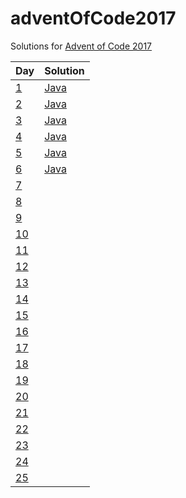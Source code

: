 # adventOfCode2017
Solutions for [Advent of Code 2017](adventofcode.com)

| Day        | Solution      |
| ---------------- | ------------- |
| [1](http://adventofcode.com/2017/day/1) | [Java](https://github.com/oknowles/adventOfCode2017/blob/master/src/main/java/com/oliver/adventofcode/Day1.java) |
| [2](http://adventofcode.com/2017/day/2) | [Java](https://github.com/oknowles/adventOfCode2017/blob/master/src/main/java/com/oliver/adventofcode/Day2.java) |
| [3](http://adventofcode.com/2017/day/3) | [Java](https://github.com/oknowles/adventOfCode2017/blob/master/src/main/java/com/oliver/adventofcode/Day3.java) |
| [4](http://adventofcode.com/2017/day/4) | [Java](https://github.com/oknowles/adventOfCode2017/blob/master/src/main/java/com/oliver/adventofcode/Day4.java) |
| [5](http://adventofcode.com/2017/day/5) | [Java](https://github.com/oknowles/adventOfCode2017/blob/master/src/main/java/com/oliver/adventofcode/Day5.java) |
| [6](http://adventofcode.com/2017/day/6) | [Java](https://github.com/oknowles/adventOfCode2017/blob/master/src/main/java/com/oliver/adventofcode/Day6.java) |
| [7](http://adventofcode.com/2017/day/7) |  |
| [8](http://adventofcode.com/2017/day/8) |  |
| [9](http://adventofcode.com/2017/day/9) |  |
| [10](http://adventofcode.com/2017/day/10) |  |
| [11](http://adventofcode.com/2017/day/11) |  |
| [12](http://adventofcode.com/2017/day/12) |  |
| [13](http://adventofcode.com/2017/day/13) |  |
| [14](http://adventofcode.com/2017/day/14) |  |
| [15](http://adventofcode.com/2017/day/15) |  |
| [16](http://adventofcode.com/2017/day/16) |  |
| [17](http://adventofcode.com/2017/day/17) |  |
| [18](http://adventofcode.com/2017/day/18) |  |
| [19](http://adventofcode.com/2017/day/19) |  |
| [20](http://adventofcode.com/2017/day/20) |  |
| [21](http://adventofcode.com/2017/day/21) |  |
| [22](http://adventofcode.com/2017/day/22) |  |
| [23](http://adventofcode.com/2017/day/23) |  |
| [24](http://adventofcode.com/2017/day/24) |  |
| [25](http://adventofcode.com/2017/day/25) |  |
